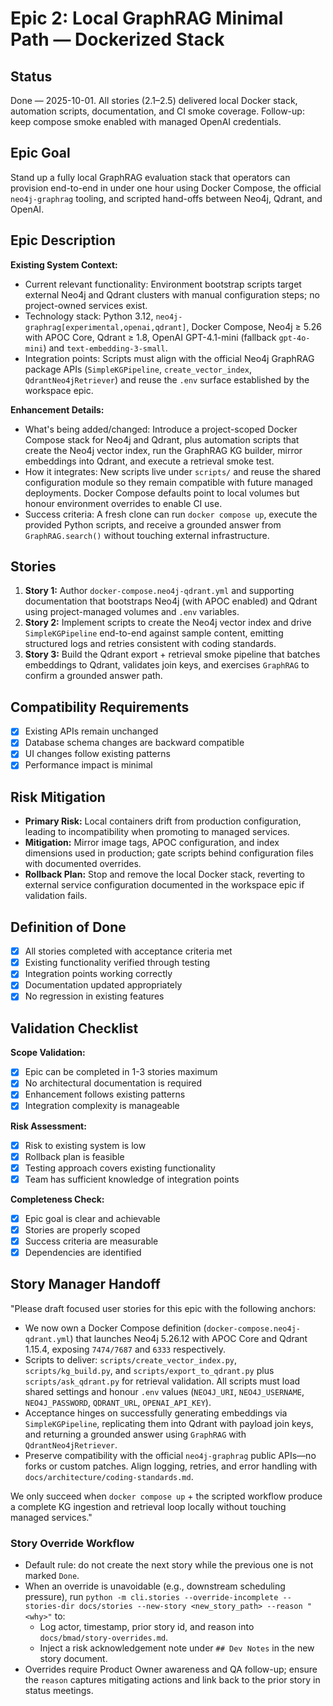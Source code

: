 # Epic 2: Local GraphRAG Minimal Path — Dockerized Stack

## Status
Done — 2025-10-01. All stories (2.1–2.5) delivered local Docker stack, automation scripts, documentation, and CI smoke coverage. Follow-up: keep compose smoke enabled with managed OpenAI credentials.

## Epic Goal
Stand up a fully local GraphRAG evaluation stack that operators can provision end-to-end in under one hour using Docker Compose, the official `neo4j-graphrag` tooling, and scripted hand-offs between Neo4j, Qdrant, and OpenAI.

## Epic Description
**Existing System Context:**
- Current relevant functionality: Environment bootstrap scripts target external Neo4j and Qdrant clusters with manual configuration steps; no project-owned services exist.
- Technology stack: Python 3.12, `neo4j-graphrag[experimental,openai,qdrant]`, Docker Compose, Neo4j ≥ 5.26 with APOC Core, Qdrant ≥ 1.8, OpenAI GPT-4.1-mini (fallback `gpt-4o-mini`) and `text-embedding-3-small`.
- Integration points: Scripts must align with the official Neo4j GraphRAG package APIs (`SimpleKGPipeline`, `create_vector_index`, `QdrantNeo4jRetriever`) and reuse the `.env` surface established by the workspace epic.

**Enhancement Details:**
- What's being added/changed: Introduce a project-scoped Docker Compose stack for Neo4j and Qdrant, plus automation scripts that create the Neo4j vector index, run the GraphRAG KG builder, mirror embeddings into Qdrant, and execute a retrieval smoke test.
- How it integrates: New scripts live under `scripts/` and reuse the shared configuration module so they remain compatible with future managed deployments. Docker Compose defaults point to local volumes but honour environment overrides to enable CI use.
- Success criteria: A fresh clone can run `docker compose up`, execute the provided Python scripts, and receive a grounded answer from `GraphRAG.search()` without touching external infrastructure.

## Stories
1. **Story 1:** Author `docker-compose.neo4j-qdrant.yml` and supporting documentation that bootstraps Neo4j (with APOC enabled) and Qdrant using project-managed volumes and `.env` variables.
2. **Story 2:** Implement scripts to create the Neo4j vector index and drive `SimpleKGPipeline` end-to-end against sample content, emitting structured logs and retries consistent with coding standards.
3. **Story 3:** Build the Qdrant export + retrieval smoke pipeline that batches embeddings to Qdrant, validates join keys, and exercises `GraphRAG` to confirm a grounded answer path.

## Compatibility Requirements
- [x] Existing APIs remain unchanged
- [x] Database schema changes are backward compatible
- [x] UI changes follow existing patterns
- [x] Performance impact is minimal

## Risk Mitigation
- **Primary Risk:** Local containers drift from production configuration, leading to incompatibility when promoting to managed services.
- **Mitigation:** Mirror image tags, APOC configuration, and index dimensions used in production; gate scripts behind configuration files with documented overrides.
- **Rollback Plan:** Stop and remove the local Docker stack, reverting to external service configuration documented in the workspace epic if validation fails.

## Definition of Done
- [x] All stories completed with acceptance criteria met
- [x] Existing functionality verified through testing
- [x] Integration points working correctly
- [x] Documentation updated appropriately
- [x] No regression in existing features

## Validation Checklist
**Scope Validation:**
- [x] Epic can be completed in 1-3 stories maximum
- [x] No architectural documentation is required
- [x] Enhancement follows existing patterns
- [x] Integration complexity is manageable

**Risk Assessment:**
- [x] Risk to existing system is low
- [x] Rollback plan is feasible
- [x] Testing approach covers existing functionality
- [x] Team has sufficient knowledge of integration points

**Completeness Check:**
- [x] Epic goal is clear and achievable
- [x] Stories are properly scoped
- [x] Success criteria are measurable
- [x] Dependencies are identified

## Story Manager Handoff
"Please draft focused user stories for this epic with the following anchors:

- We now own a Docker Compose definition (`docker-compose.neo4j-qdrant.yml`) that launches Neo4j 5.26.12 with APOC Core and Qdrant 1.15.4, exposing `7474/7687` and `6333` respectively.
- Scripts to deliver: `scripts/create_vector_index.py`, `scripts/kg_build.py`, and `scripts/export_to_qdrant.py` plus `scripts/ask_qdrant.py` for retrieval validation. All scripts must load shared settings and honour `.env` values (`NEO4J_URI`, `NEO4J_USERNAME`, `NEO4J_PASSWORD`, `QDRANT_URL`, `OPENAI_API_KEY`).
- Acceptance hinges on successfully generating embeddings via `SimpleKGPipeline`, replicating them into Qdrant with payload join keys, and returning a grounded answer using `GraphRAG` with `QdrantNeo4jRetriever`.
- Preserve compatibility with the official `neo4j-graphrag` public APIs—no forks or custom patches. Align logging, retries, and error handling with `docs/architecture/coding-standards.md`.

We only succeed when `docker compose up` + the scripted workflow produce a complete KG ingestion and retrieval loop locally without touching managed services."

### Story Override Workflow
- Default rule: do not create the next story while the previous one is not marked `Done`.
- When an override is unavoidable (e.g., downstream scheduling pressure), run `python -m cli.stories --override-incomplete --stories-dir docs/stories --new-story <new_story_path> --reason "<why>"` to:
  - Log actor, timestamp, prior story id, and reason into `docs/bmad/story-overrides.md`.
  - Inject a risk acknowledgement note under `## Dev Notes` in the new story document.
- Overrides require Product Owner awareness and QA follow-up; ensure the `reason` captures mitigating actions and link back to the prior story in status meetings.

